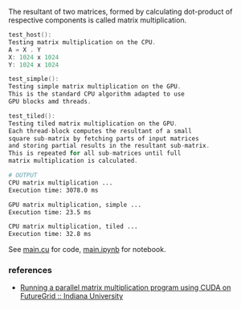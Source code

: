 The resultant of two matrices, formed by calculating
dot-product of respective components is called matrix
multiplication.

```c
test_host():
Testing matrix multiplication on the CPU.
A = X . Y
X: 1024 x 1024
Y: 1024 x 1024
```

```c
test_simple():
Testing simple matrix multiplication on the GPU.
This is the standard CPU algorithm adapted to use
GPU blocks amd threads.
```

```c
test_tiled():
Testing tiled matrix multiplication on the GPU.
Each thread-block computes the resultant of a small
square sub-matrix by fetching parts of input matrices
and storing partial results in the resultant sub-matrix.
This is repeated for all sub-matrices until full
matrix multiplication is calculated.
```

```bash
# OUTPUT
CPU matrix multiplication ...
Execution time: 3078.0 ms

GPU matrix multiplication, simple ...
Execution time: 23.5 ms

CPU matrix multiplication, tiled ...
Execution time: 32.8 ms
```

See [main.cu] for code, [main.ipynb] for notebook.

[main.cu]: main.cu
[main.ipynb]: https://colab.research.google.com/drive/14LZMQ_uI2nSLTNpnwaGcQ7O6LzK604qv?usp=sharing


### references

- [Running a parallel matrix multiplication program using CUDA on FutureGrid :: Indiana University](https://kb.iu.edu/d/bcgu)
